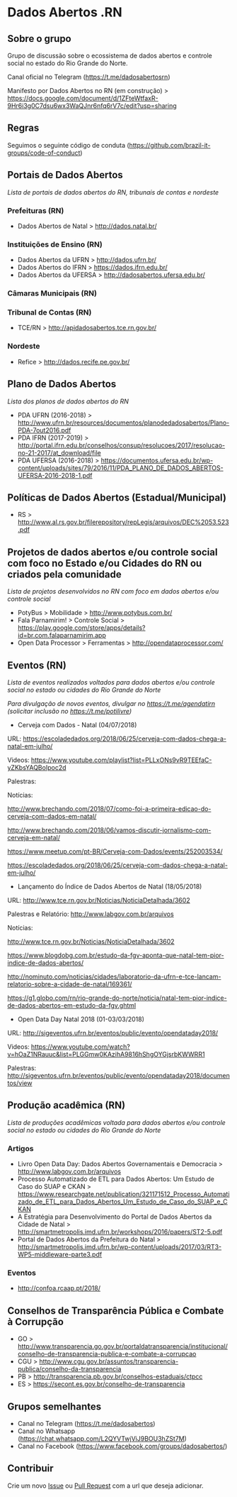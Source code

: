 # Dados Abertos .RN

## Sobre o grupo

Grupo de discussão sobre o ecossistema de dados abertos e controle social no estado do Rio Grande do Norte.

Canal oficial no Telegram (https://t.me/dadosabertosrn)

Manifesto por Dados Abertos no RN (em construção) > https://docs.google.com/document/d/1ZFteWtfaxR-9Hr6i3g0C7dsu6wx3WaQJnr6nfq6rV7c/edit?usp=sharing

## Regras
Seguimos o seguinte código de conduta (https://github.com/brazil-it-groups/code-of-conduct)

## Portais de Dados Abertos
_Lista de portais de dados abertos do RN, tribunais de contas e nordeste_

### Prefeituras (RN)
* Dados Abertos de Natal > http://dados.natal.br/

### Instituições de Ensino (RN)
* Dados Abertos da UFRN > http://dados.ufrn.br/
* Dados Abertos do IFRN > https://dados.ifrn.edu.br/
* Dados Abertos da UFERSA > http://dadosabertos.ufersa.edu.br/

### Câmaras Municipais (RN)

### Tribunal de Contas (RN)

* TCE/RN > http://apidadosabertos.tce.rn.gov.br/

### Nordeste

* Refice > http://dados.recife.pe.gov.br/

## Plano de Dados Abertos
_Lista dos planos de dados abertos do RN_

* PDA UFRN (2016-2018) > http://www.ufrn.br/resources/documentos/planodedadosabertos/Plano-PDA-7out2016.pdf
* PDA IFRN (2017-2019) > http://portal.ifrn.edu.br/conselhos/consup/resolucoes/2017/resolucao-no-21-2017/at_download/file
* PDA UFERSA (2016-2018) > https://documentos.ufersa.edu.br/wp-content/uploads/sites/79/2016/11/PDA_PLANO_DE_DADOS_ABERTOS-UFERSA-2016-2018-1.pdf

## Políticas de Dados Abertos (Estadual/Municipal)

* RS > http://www.al.rs.gov.br/filerepository/repLegis/arquivos/DEC%2053.523.pdf


## Projetos de dados abertos e/ou controle social com foco no Estado e/ou Cidades do RN ou criados pela comunidade

_Lista de projetos desenvolvidos no RN com foco em dados abertos e/ou controle social_

* PotyBus > Mobilidade > http://www.potybus.com.br/
* Fala Parnamirim! > Controle Social > https://play.google.com/store/apps/details?id=br.com.falaparnamirim.app
* Open Data Processor > Ferramentas > http://opendataprocessor.com/

## Eventos (RN)

_Lista de eventos realizados voltados para dados abertos e/ou controle social no estado ou cidades do Rio Grande do Norte_

_Para divulgação de novos eventos, divulgar no https://t.me/agendatirn (solicitar inclusão no https://t.me/potilivre)_

* Cerveja com Dados - Natal (04/07/2018)

URL: https://escoladedados.org/2018/06/25/cerveja-com-dados-chega-a-natal-em-julho/

Videos: https://www.youtube.com/playlist?list=PLLxONs9vR9TEEfaC-yZKbsYAQBoIpoc2d

Palestras: 

Notícias: 

http://www.brechando.com/2018/07/como-foi-a-primeira-edicao-do-cerveja-com-dados-em-natal/ 

http://www.brechando.com/2018/06/vamos-discutir-jornalismo-com-cerveja-em-natal/

https://www.meetup.com/pt-BR/Cerveja-com-Dados/events/252003534/

https://escoladedados.org/2018/06/25/cerveja-com-dados-chega-a-natal-em-julho/

* Lançamento do Índice de Dados Abertos de Natal (18/05/2018)

URL: http://www.tce.rn.gov.br/Noticias/NoticiaDetalhada/3602

Palestras e Relatório: http://www.labgov.com.br/arquivos

Notícias:

http://www.tce.rn.gov.br/Noticias/NoticiaDetalhada/3602

https://www.blogdobg.com.br/estudo-da-fgv-aponta-que-natal-tem-pior-indice-de-dados-abertos/

http://nominuto.com/noticias/cidades/laboratorio-da-ufrn-e-tce-lancam-relatorio-sobre-a-cidade-de-natal/169361/

https://g1.globo.com/rn/rio-grande-do-norte/noticia/natal-tem-pior-indice-de-dados-abertos-em-estudo-da-fgv.ghtml

* Open Data Day Natal 2018 (01-03/03/2018)

URL: http://sigeventos.ufrn.br/eventos/public/evento/opendataday2018/

Videos: https://www.youtube.com/watch?v=hOaZ1NRauuc&list=PLGGmw0KAzihA9816hShgOYGjsrbKWWRR1

Palestras: http://sigeventos.ufrn.br/eventos/public/evento/opendataday2018/documentos/view

## Produção acadêmica (RN)

_Lista de produções acadêmicas voltada para dados abertos e/ou controle social no estado ou cidades do Rio Grande do Norte_

### Artigos

* Livro Open Data Day: Dados Abertos Governamentais e Democracia > http://www.labgov.com.br/arquivos
* Processo Automatizado de ETL para Dados Abertos: Um Estudo de Caso do SUAP e CKAN > https://www.researchgate.net/publication/321171512_Processo_Automatizado_de_ETL_para_Dados_Abertos_Um_Estudo_de_Caso_do_SUAP_e_CKAN
* A Estratégia para Desenvolvimento do Portal de Dados Abertos da Cidade de Natal > http://smartmetropolis.imd.ufrn.br/workshops/2016/papers/ST2-5.pdf
* Portal de Dados Abertos da Prefeitura do Natal > http://smartmetropolis.imd.ufrn.br/wp-content/uploads/2017/03/RT3-WP5-middleware-parte3.pdf

### Eventos

* http://confoa.rcaap.pt/2018/

## Conselhos de Transparência Pública e Combate à Corrupção

* GO	> http://www.transparencia.go.gov.br/portaldatransparencia/institucional/conselho-de-transparencia-publica-e-combate-a-corrupcao
* CGU	> http://www.cgu.gov.br/assuntos/transparencia-publica/conselho-da-transparencia
* PB	> http://transparencia.pb.gov.br/conselhos-estaduais/ctpcc
* ES	> https://secont.es.gov.br/conselho-de-transparencia

## Grupos semelhantes

* Canal no Telegram (https://t.me/dadosabertos)
* Canal no Whatsapp (https://chat.whatsapp.com/L2QYVTwjViJ9BOU3hZSt7M)
* Canal no Facebook (https://www.facebook.com/groups/dadosabertos/)

## Contribuir
Crie um novo [Issue](https://github.com/dados-abertos-rn/DadosAbertosRN/issues) ou [Pull Request](https://github.com/dados-abertos-rn/DadosAbertosRN/pulls) com a url que deseja adicionar.
